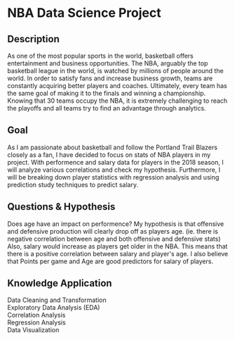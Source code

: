# NBA Data Science Project

## Description
As one of the most popular sports in the world, basketball offers entertainment and business opportunities. The NBA, arguably the top basketball league in the world, is watched by millions of people around the world. In order to satisfy fans and increase business growth, teams are constantly acquiring better players and coaches. Ultimately, every team has the same goal of making it to the finals and winning a championship. Knowing that 30 teams occupy the NBA, it is extremely challenging to reach the playoffs and all teams try to find an advantage through analytics.

## Goal
As I am passionate about basketball and follow the Portland Trail Blazers closely as a fan, I have decided to focus on stats of NBA players in my project. With performence and salary data for players in the 2018 season, I will analyze various correlations and check my hypothesis. Furthermore, I will be breaking down player statistics with regression analysis and using prediction study techniques to predict salary.

## Questions & Hypothesis
Does age have an impact on performence? My hypothesis is that offensive and defensive production will clearly drop off as players age. (ie. there is negative correlation between age and both offensive and defensive stats) Also, salary would increase as players get older in the NBA. This means that there is a positive correlation between salary and player's age. I also believe that Points per game and Age are good predictors for salary of players.

## Knowledge Application
Data Cleaning and Transformation<br/>
Exploratory Data Analysis (EDA)<br/>
Correlation Analysis<br/>
Regression Analysis<br/>
Data Visualization
